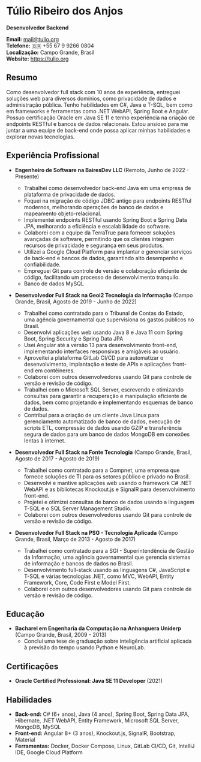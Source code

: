 # Túlio Ribeiro dos Anjos

**Desenvolvedor Backend**

**Email:** mail@tulio.org  
**Telefone:** 🇧🇷 +55 67 9 9266 0804  
**Localização:** Campo Grande, Brasil  
**Website:** https://tulio.org

## Resumo

Como desenvolvedor full stack com 10 anos de experiência, entreguei soluções web para diversos domínios, como privacidade de dados e administração pública. Tenho habilidades em C#, Java e T-SQL, bem como em frameworks e ferramentas como .NET WebAPI, Spring Boot e Angular. Possuo certificação Oracle em Java SE 11 e tenho experiência na criação de endpoints RESTful e bancos de dados relacionais. Estou ansioso para me juntar a uma equipe de back-end onde possa aplicar minhas habilidades e explorar novas tecnologias.

## Experiência Profissional

- **Engenheiro de Software na BairesDev LLC** (Remoto, Junho de 2022 - Presente)
  - Trabalhei como desenvolvedor back-end Java em uma empresa de plataforma de privacidade de dados.
  - Foquei na migração de código JDBC antigo para endpoints RESTful modernos, melhorando operações de banco de dados e mapeamento objeto-relacional.
  - Implementei endpoints RESTful usando Spring Boot e Spring Data JPA, melhorando a eficiência e escalabilidade do software.
  - Colaborei com a equipe da TerraTrue para fornecer soluções avançadas de software, permitindo que os clientes integrem recursos de privacidade e segurança em seus produtos.
  - Utilizei a Google Cloud Platform para implantar e gerenciar serviços de back-end e bancos de dados, garantindo alto desempenho e confiabilidade.
  - Empreguei Git para controle de versão e colaboração eficiente de código, facilitando um processo de desenvolvimento tranquilo.
  - Banco de dados MySQL

- **Desenvolvedor Full Stack na Geoi2 Tecnologia da Informação** (Campo Grande, Brasil, Agosto de 2019 - Junho de 2022)
  - Trabalhei como contratado para o Tribunal de Contas do Estado, uma agência governamental que supervisiona os gastos públicos no Brasil.
  - Desenvolvi aplicações web usando Java 8 e Java 11 com Spring Boot, Spring Security e Spring Data JPA
  - Usei Angular até a versão 13 para desenvolvimento front-end, implementando interfaces responsivas e amigáveis ao usuário.
  - Aproveitei a plataforma GitLab CI/CD para automatizar o desenvolvimento, implantação e teste de APIs e aplicações front-end em contêineres.
  - Colaborei com outros desenvolvedores usando Git para controle de versão e revisão de código.
  - Trabalhei com o Microsoft SQL Server, escrevendo e otimizando consultas para garantir a recuperação e manipulação eficiente de dados, bem como projetando e implementando esquemas de banco de dados.
  - Contribuí para a criação de um cliente Java Linux para gerenciamento automatizado de banco de dados, execução de scripts ETL, compressão de dados usando GZIP e transferência segura de dados para um banco de dados MongoDB em conexões lentas à internet.

- **Desenvolvedor Full Stack na Fonte Tecnologia** (Campo Grande, Brasil, Agosto de 2017 - Agosto de 2019)
  - Trabalhei como contratado para a Compnet, uma empresa que fornece soluções de TI para os setores público e privado no Brasil.
  - Desenvolvi e mantive aplicações web usando o framework C# .NET WebAPI e as bibliotecas Knockout.js e SignalR para desenvolvimento front-end.
  - Projetei e otimizei consultas de banco de dados usando a linguagem T-SQL e o SQL Server Management Studio.
  - Colaborei com outros desenvolvedores usando Git para controle de versão e revisão de código.

- **Desenvolvedor Full Stack na PSG - Tecnologia Aplicada** (Campo Grande, Brasil, Março de 2013 - Agosto de 2017)
  - Trabalhei como contratado para a SGI - Superintendência de Gestão da Informação, uma agência governamental que gerencia sistemas de informação e bancos de dados no Brasil.
  - Desenvolvimento full-stack usando as linguagens C#, JavaScript e T-SQL e várias tecnologias .NET, como MVC, WebAPI, Entity Framework, Core, Code First e Model First.
  - Colaborei com outros desenvolvedores usando Git para controle de versão e revisão de código.

## Educação

- **Bacharel em Engenharia da Computação na Anhanguera Uniderp** (Campo Grande, Brasil, 2009 - 2013)
  - Concluí uma tese de graduação sobre inteligência artificial aplicada à previsão do tempo usando Python e NeuroLab.

## Certificações

- **Oracle Certified Professional: Java SE 11 Developer** (2021)

## Habilidades

- **Back-end:** C# (6+ anos), Java (4 anos), Spring Boot, Spring Data JPA, Hibernate, .NET WebAPI, Entity Framework, Microsoft SQL Server, MongoDB, MySQL
- **Front-end:** Angular 8+ (3 anos), Knockout.js, SignalR, Bootstrap, Material
- **Ferramentas:** Docker, Docker Compose, Linux, GitLab CI/CD, Git, IntelliJ IDE, Google Cloud Platform
